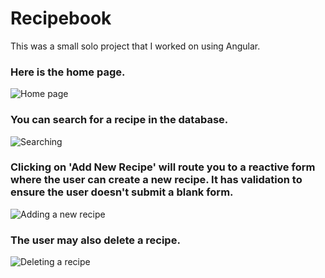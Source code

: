 # Recipebook

This was a small solo project that I worked on using Angular.

### Here is the home page.
![Home page](https://imgur.com/UGyp16e.png)


### You can search for a recipe in the database.
![Searching](https://imgur.com/P0pZO7c.gif)


### Clicking on 'Add New Recipe' will route you to a reactive form where the user can create a new recipe. It has validation to ensure the user doesn't submit a blank form.
![Adding a new recipe](https://imgur.com/hYDj0md.gif)


### The user may also delete a recipe.
![Deleting a recipe](https://imgur.com/RyFK2PM.gif)
